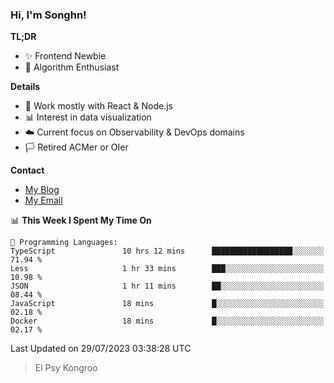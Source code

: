 ### Hi, I'm Songhn!

**TL;DR**

- ✨ Frontend Newbie
- 🎈 Algorithm Enthusiast

**Details**

- 🎯 Work mostly with React & Node.js
- 📊 Interest in data visualization
- ☁️ Current focus on Observability & DevOps domains
- 🏳️ Retired ACMer or OIer

**Contact**
- [My Blog](https://blog.songhn.com)
- [My Email](mailto:songhn233@gmail.com)

<!--START_SECTION:waka-->
📊 **This Week I Spent My Time On** 

```text
💬 Programming Languages: 
TypeScript               10 hrs 12 mins      ██████████████████░░░░░░░   71.94 % 
Less                     1 hr 33 mins        ███░░░░░░░░░░░░░░░░░░░░░░   10.98 % 
JSON                     1 hr 11 mins        ██░░░░░░░░░░░░░░░░░░░░░░░   08.44 % 
JavaScript               18 mins             █░░░░░░░░░░░░░░░░░░░░░░░░   02.18 % 
Docker                   18 mins             █░░░░░░░░░░░░░░░░░░░░░░░░   02.17 % 
```


 Last Updated on 29/07/2023 03:38:28 UTC
<!--END_SECTION:waka-->

> El Psy Kongroo
